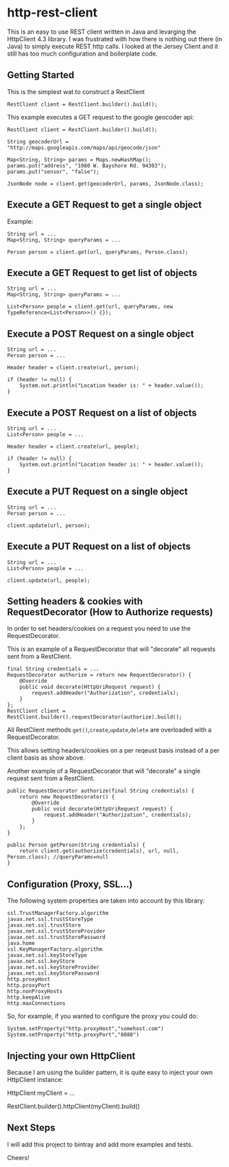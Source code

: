 http-rest-client
======================

This is an easy to use REST client written in Java and levarging the HttpClient 4.3 library. 
I was frustrated with how there is nothing out there (in Java) to simply execute REST http calls.
I looked at the Jersey Client and it still has too much configuration and boilerplate code.


Getting Started
-------------------------

This is the simplest wat to construct a RestClient

	RestClient client = RestClient.builder().build();


This example executes a GET request to the google geocoder api:

  	RestClient client = RestClient.builder().build();
 
  	String geocoderUrl = "http://maps.googleapis.com/maps/api/geocode/json"

	Map<String, String> params = Maps.newHashMap();
	params.put("address", "1980 W. Bayshore Rd. 94303");
	params.put("sensor", "false");

  	JsonNode node = client.get(geocoderUrl, params, JsonNode.class);

Execute a GET Request to get a single object
------------------------------------------------------
Example:

	String url = ...
	Map<String, String> queryParams = ...
	
	Person person = client.get(url, queryParams, Person.class);

Execute a GET Request to get list of objects
------------------------------------------------------

	String url = ...
	Map<String, String> queryParams = ...
	
	List<Person> people = client.get(url, queryParams, new TypeReference<List<Person>>() {});
	
Execute a POST Request on a single object
----------------------------------------------

	String url = ...
	Person person = ...
	
	Header header = client.create(url, person);
	
	if (header != null) {
		System.out.println("Location header is: " + header.value());
	}
	
Execute a POST Request on a list of objects
----------------------------------------------

	String url = ...
	List<Person> people = ...
	
	Header header = client.create(url, people);
	
	if (header != null) {
		System.out.println("Location header is: " + header.value());
	}
	
Execute a PUT Request on a single object
---------------------------------------------

	String url = ...
	Person person = ...
	
	client.update(url, person);
	
Execute a PUT Request on a list of objects
---------------------------------------------

	String url = ...
	List<Person> people = ...
	
	client.update(url, people);

Setting headers & cookies with RequestDecorator (How to Authorize requests)
------------------------------------------------

In order to set headers/cookies on a request you need to use the RequestDecorator.

This is an example of a RequestDecorator that will "decorate" all requests sent from a RestClient.

	final String credentials = ...
	RequestDecorator authorize = return new RequestDecorator() {
		@Override
		public void decorate(HttpUriRequest request) {
			request.addHeader("Authorization", credentials);
		}
	};
	RestClient client = RestClient.builder().requestDecorator(authorize).build();
	
All RestClient methods `get()`,`create`,`update`,`delete` are overloaded with a RequestDecorator.

This allows setting headers/cookies on a per reqeust basis instead of a per client basis as show above.

Another example of a RequestDecorator that will "decorate" a single request sent from a RestClient.


	public RequestDecorator authorize(final String credentials) {
		return new RequestDecorator() {
			@Override
			public void decorate(HttpUriRequest request) {
				request.addHeader("Authorization", credentials);
			}
		};
	}
	
	public Person getPerson(String credentials) {
	    return client.get(authorize(credentials), url, null, Person.class); //queryParams=null
	}


Configuration (Proxy, SSL...)
-------------------------

The following system properties are taken into account by this library:

	ssl.TrustManagerFactory.algorithm
	javax.net.ssl.trustStoreType
	javax.net.ssl.trustStore
	javax.net.ssl.trustStoreProvider
	javax.net.ssl.trustStorePassword
	java.home
	ssl.KeyManagerFactory.algorithm
	javax.net.ssl.keyStoreType
	javax.net.ssl.keyStore
	javax.net.ssl.keyStoreProvider
	javax.net.ssl.keyStorePassword
	http.proxyHost
	http.proxyPort
	http.nonProxyHosts
	http.keepAlive
	http.maxConnections

So, for example, if you wanted to configure the proxy you could do:

	System.setProperty("http.proxyHost","somehost.com")
	System.setProperty("http.proxyPort","8080")


Injecting your own HttpClient
------------------------------

Because I am using the builder pattern, it is quite easy to inject your own HttpClient instance:

HttpClient myClient = ...

RestClient.builder().httpClient(myClient).build()


Next Steps
------------------------------

I will add this project to bintray and add more examples and tests.


Cheers!



